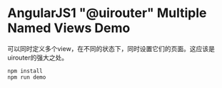 AngularJS1 "@uirouter" Multiple Named Views Demo
================================================

可以同时定义多个view，在不同的状态下，同时设置它们的页面。这应该是uirouter的强大之处。

```
npm install
npm run demo
```


